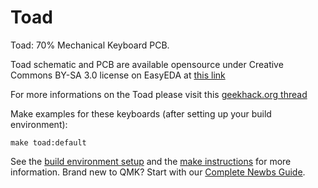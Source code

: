 # Toad

Toad: 70% Mechanical Keyboard PCB.

Toad schematic and PCB are available opensource under Creative Commons BY-SA 3.0 license on EasyEDA at [this link](https://easyeda.com/farmakon/70_Keyboard-d4f6baf4792d4ada9c0571fa3713e461)

For more informations on the Toad please visit this [geekhack.org thread](https://geekhack.org/index.php?topic=91388.0)

Make examples for these keyboards (after setting up your build environment):

    make toad:default

See the [build environment setup](https://docs.qmk.fm/#/getting_started_build_tools) and the [make instructions](https://docs.qmk.fm/#/getting_started_make_guide) for more information. Brand new to QMK? Start with our [Complete Newbs Guide](https://docs.qmk.fm/#/newbs).

